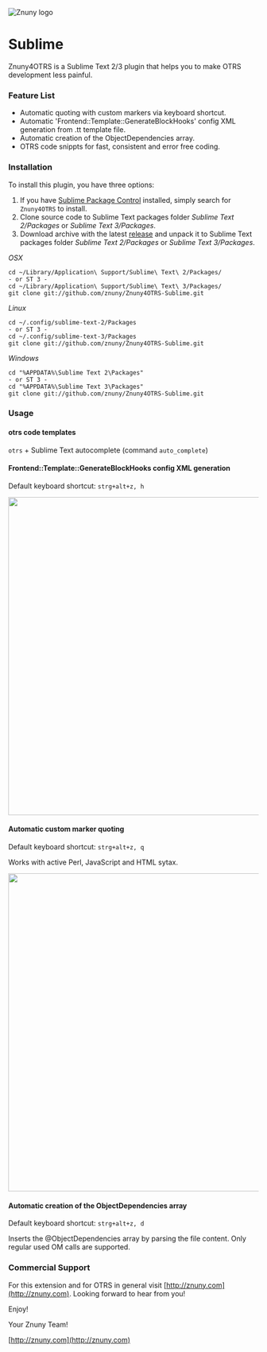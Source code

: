 ![Znuny logo](http://znuny.com/assets/logo_small.png)

Sublime
===============
Znuny4OTRS is a Sublime Text 2/3 plugin that helps you to make OTRS development less painful.

### Feature List

* Automatic quoting with custom markers via keyboard shortcut.
* Automatic 'Frontend::Template::GenerateBlockHooks' config XML generation from .tt template file.
* Automatic creation of the ObjectDependencies array.
* OTRS code snippts for fast, consistent and error free coding.

### Installation

To install this plugin, you have three options:

1. If you have [Sublime Package Control](http://wbond.net/sublime_packages/package_control) installed, simply search for `Znuny4OTRS` to install.
2. Clone source code to Sublime Text packages folder *Sublime Text 2/Packages* or *Sublime Text 3/Packages*.
3. Download archive with the latest [release](https://github.com/znuny/Znuny4OTRS/releases) and unpack it to Sublime Text packages folder *Sublime Text 2/Packages* or *Sublime Text 3/Packages*.

*OSX*

    cd ~/Library/Application\ Support/Sublime\ Text\ 2/Packages/
    - or ST 3 -
    cd ~/Library/Application\ Support/Sublime\ Text\ 3/Packages/
    git clone git://github.com/znuny/Znuny4OTRS-Sublime.git

*Linux*

    cd ~/.config/sublime-text-2/Packages
    - or ST 3 -
    cd ~/.config/sublime-text-3/Packages
    git clone git://github.com/znuny/Znuny4OTRS-Sublime.git

*Windows*

    cd "%APPDATA%\Sublime Text 2\Packages"
    - or ST 3 -
    cd "%APPDATA%\Sublime Text 3\Packages"
    git clone git://github.com/znuny/Znuny4OTRS-Sublime.git

### Usage

#### otrs code templates

```otrs``` + Sublime Text autocomplete (command ```auto_complete```)

#### Frontend::Template::GenerateBlockHooks config XML generation

Default keyboard shortcut: ```strg+alt+z, h```

<img src="https://cloud.githubusercontent.com/assets/3873515/7705818/db4f3510-fe46-11e4-90b9-09093b063ac0.gif" width="640">

#### Automatic custom marker quoting

Default keyboard shortcut: ```strg+alt+z, q```

Works with active Perl, JavaScript and HTML sytax.

<img src="https://cloud.githubusercontent.com/assets/3873515/7766583/d64a68fc-006a-11e5-8d9c-682ba128297a.gif" width="640">

#### Automatic creation of the ObjectDependencies array

Default keyboard shortcut: ```strg+alt+z, d```

Inserts the @ObjectDependencies array by parsing the file content. Only regular used OM calls are supported.

### Commercial Support

For this extension and for OTRS in general visit [http://znuny.com](http://znuny.com). Looking forward to hear from you!

Enjoy!

 Your Znuny Team!

 [http://znuny.com](http://znuny.com)
